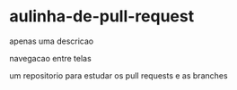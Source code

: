 # aulinha-de-pull-request
apenas uma descricao

navegacao entre telas

um repositorio para estudar os pull requests e as branches